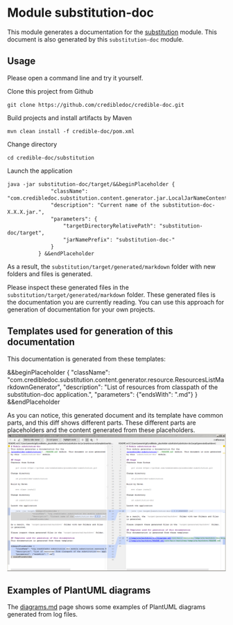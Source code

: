 # Module substitution-doc
This module generates a documentation for the
[substitution](../README.md) module. This document is also generated
by this `substitution-doc` module.

## Usage
Please open a command line and try it yourself.

Clone this project from Github

    git clone https://github.com/credibledoc/credible-doc.git

Build projects and install artifacts by Maven
    
    mvn clean install -f credible-doc/pom.xml

Change directory
    
    cd credible-doc/substitution
    
Launch the application

    java -jar substitution-doc/target/&&beginPlaceholder {
                  "className": "com.credibledoc.substitution.content.generator.jar.LocalJarNameContentGenerator",
                  "description": "Current name of the substitution-doc-X.X.X.jar.",
                  "parameters": {
                      "targetDirectoryRelativePath": "substitution-doc/target",
                      "jarNamePrefix": "substitution-doc-"
                  }
              } &&endPlaceholder

As a result, the `substitution/target/generated/markdown` folder with new folders and files
is generated.

Please inspect these generated files in the `substitution/target/generated/markdown` folder.
These generated files is the documentation you are currently reading. You can use
this approach for generation of documentation for your own projects.

## Templates used for generation of this documentation
This documentation is generated from these templates:

&&beginPlaceholder {
    "className": "com.credibledoc.substitution.content.generator.resource.ResourcesListMarkdownGenerator",
    "description": "List of resources from classpath of the substitution-doc application.",
    "parameters": {"endsWith": ".md"}
} &&endPlaceholder

As you can notice, this generated document and its template have common parts,
and this diff shows different parts. These different parts are placeholders and
the content generated from these placeholders.
![Image of differences between template and generated files](doc/img/diffBetweenTemplateAndGeneratedFiles.png)

## Examples of PlantUML diagrams

The [diagrams.md](doc/diagrams.md) page shows some examples of PlantUML diagrams
generated from log files.